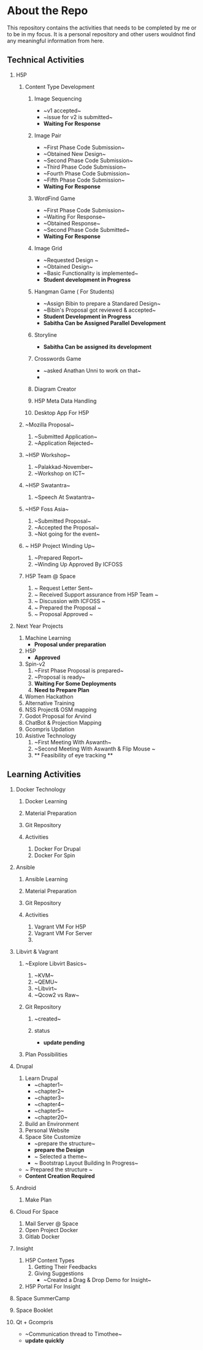 # About the Repo

This repository contains the activities that needs to be completed by me or to be in my focus. It is a personal repository and other users wouldnot find any meaningful information from here.

## Technical Activities

1. H5P 
    1. Content Type Development

        1. Image Sequencing
            * ~v1 accepted~
            * ~issue for v2 is submitted~
            * **Waiting For Response**
        2. Image Pair

            * ~First Phase Code Submission~
            * ~Obtained New Design~
            * ~Second Phase Code Submission~
            * ~Third Phase Code Submission~
            * ~Fourth Phase Code Submission~
            * ~Fifth Phase Code Submission~
            * **Waiting For Response**
            
        3. WordFind Game

            * ~First Phase Code Submission~
            * ~Waiting For Response~
            * ~Obtained Response~
	        * ~Second Phase Code Submitted~
            * **Waiting For Response**

        4. Image Grid
            * ~Requested Design ~
            * ~Obtained Design~
            * ~Basic Functionality is implemented~
            * **Student development in Progress**
            
        5. Hangman Game ( For Students)
            * ~Assign Bibin to prepare a Standared Design~
            * ~Bibin's Proposal got reviewed & accepted~
            * **Student Development in Progress**
            * **Sabitha Can be Assigned Parallel Development**

        6. Storyline
            * **Sabitha Can be assigned its development**

        7. Crosswords Game
            * ~asked Anathan Unni to work on that~
            * 
        8. Diagram Creator
        9. H5P Meta Data Handling
        10. Desktop App For H5P
 

    2. ~Mozilla Proposal~

        1. ~Submitted Application~
        2. ~Application Rejected~

    3. ~H5P Workshop~

        1. ~Palakkad-November~
        2. ~Workshop on ICT~

    4. ~H5P Swatantra~

        1. ~Speech At Swatantra~

    5. ~H5P Foss Asia~

        1. ~Submitted Proposal~
    	2. ~Accepted the Proposal~
	    3. ~Not going for the event~

    6. ~ H5P Project Winding Up~
        1. ~Prepared Report~
        2. ~Winding Up Approved By ICFOSS

    7. H5P Team @ Space
        1. ~ Request Letter Sent~
    	2. ~ Received Support assurance from H5P Team ~
    	3. ~ Discussion with ICFOSS ~
    	4. ~ Prepared the Proposal ~
    	5. ~ Proposal Approved ~

2. Next Year Projects        

    1. Machine Learning
        * **Proposal under preparation**
    2. H5P
        * **Approved**
    3. Spin-v2
	    1. ~First Phase Proposal is prepared~
	    2. ~Proposal is ready~
        3. **Waiting For Some Deployments**
        4. **Need to Prepare Plan**
    5. Women Hackathon
    6. Alternative Training
    7. NSS Project& OSM mapping
    8. Godot Proposal for Arvind
    9. ChatBot & Projection Mapping
    10. Gcompris Updation
    11. Asistive Technology 
    	1. ~First Meeting With Aswanth~
    	2. ~Second Meeting With Aswanth & Flip Mouse ~
    	3. ** Feasibility of eye tracking **
    
## Learning Activities

1. Docker Technology

    1. Docker Learning
    2. Material Preparation
    3. Git Repository
    4. Activities

        1. Docker For Drupal
        2. Docker For Spin

2. Ansible

    1. Ansible Learning
    2. Material Preparation
    3. Git Repository
    4. Activities

        1. Vagrant VM For H5P
        2. Vagrant VM For Server
        3. 

3. Libvirt & Vagrant

    1. ~Explore Libvirt Basics~
        1. ~KVM~
        2. ~QEMU~
        3. ~Libvirt~
        4. ~Qcow2 vs Raw~
        
    2. Git Repository
        1. ~created~
        2. status

            * **update pending**
    3. Plan Possibilities

4. Drupal 

    1. Learn Drupal
        * ~chapter1~
        * ~chapter2~
        * ~chapter3~
        * ~chapter4~
        * ~chapter5~
        * ~chapter20~
    2. Build an Environment
    3. Personal Website
    4. Space Site Customize
        * ~prepare the structure~
        * **prepare the Design**
        * ~ Selected a theme~
        * ~ Bootstrap Layout Building In Progress~
	* ~ Prepared the structure ~
	* **Content Creation Required**
    
5. Android 

    1. Make Plan

6. Cloud For Space

    1. Mail Server @ Space
    2. Open Project Docker
    3. Gitlab Docker

7. Insight

    1. H5P Content Types
        1. Getting Their Feedbacks
        2. Giving Suggestions
            * ~Created a Drag & Drop Demo for Insight~
    2. H5P Portal For Insight

8. Space SummerCamp
9. Space Booklet
10. Qt + Gcompris
    * ~Communication thread to Timothee~
    * **update quickly**

















